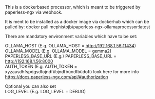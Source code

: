 This is a dockerbased processor, which is meant to be triggered by paperless-ngx via webhook.

It is ment to be installed as a docker image via dockerhub which can be pulled by: docker pull mephistojb/paperless-ngx-ollamaprocessor:latest

There are mandatory environment variables which have to be set:

OLLAMA_HOST (E.g. OLLAMA_HOST = http://192.168.1.56:11434)  
OLLAMA_MODEL (E.g. OLLAMA_MODEL = gemma2)  
PAPERLESS_BASE_URL (E.g.) PAPERLESS_BASE_URL = http://192.168.1.56:8000  
AUTH_TOKEN (E.g. AUTH_TOKEN = xyzausdhfspdgsdfojndfübjndfbüodfbüdofi) look here for more info https://docs.paperless-ngx.com/api/#authorization  

Optional you can also set  
LOG_LEVEL (E.g. LOG_LEVEL = DEBUG)  
